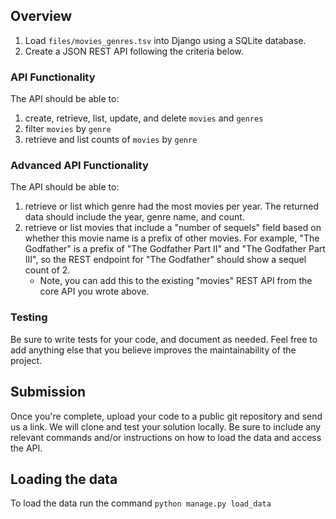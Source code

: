 ## Overview
1. Load `files/movies_genres.tsv` into Django using a SQLite database.
1. Create a JSON REST API following the criteria below.

### API Functionality
The API should be able to:
1. create, retrieve, list, update, and delete `movies` and `genres`
1. filter `movies` by `genre`
1. retrieve and list counts of `movies` by `genre`

### Advanced API Functionality
The API should be able to:
1. retrieve or list which genre had the most movies per year.  The returned data should include the year, genre name, and count.
2. retrieve or list movies that include a "number of sequels" field based on whether this movie name is a prefix of other movies.  For example, "The Godfather" is a prefix of "The Godfather Part II" and "The Godfather Part III", so the REST endpoint for "The Godfather" should show a sequel count of 2.
    * Note, you can add this to the existing "movies" REST API from the core API you wrote above.

### Testing
Be sure to write tests for your code, and document as needed.  Feel free to add anything else that you believe improves the maintainability of the project.

## Submission
Once you're complete, upload your code to a public git repository and send us a link.  We will clone and test your solution locally.  Be sure to include any relevant commands and/or instructions on how to load the data and access the API.


## Loading the data

To load the data run the command
`python manage.py load_data`
